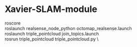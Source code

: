 # Xavier-SLAM-module

roscore \
roslaunch realsense_node_python octomap_realsense.launch \
roslaunch triple_pointcloud join_topics.launch \
rosrun triple_pointcloud triple_pointcloud.py \
